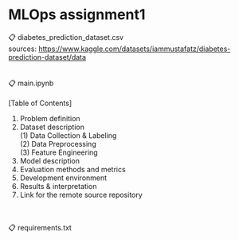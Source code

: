 # MLOps assignment1
:clipboard: diabetes_prediction_dataset.csv <br>
sources: https://www.kaggle.com/datasets/iammustafatz/diabetes-prediction-dataset/data
<br><br><br>
:clipboard: main.ipynb <br><br>
[Table of Contents]
1. Problem definition <br>
2. Dataset description <br>
(1) Data Collection & Labeling <br>
(2) Data Preprocessing <br>
(3) Feature Engineering <br>
3. Model description <br>
4. Evaluation methods and metrics <br>
5. Development environment <br>
6. Results & interpretation <br>
7. Link for the remote source repository
<br><br><br>

:clipboard: requirements.txt <br>
